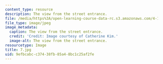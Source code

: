 ```yaml
---
content_type: resource
description: The view from the street entrance.
file: /media/https%3A/open-learning-course-data-rc.s3.amazonaws.com/4-104-architecture-studio-intentions-spring-2005/9efbcabcc37438fb85a48bc1c25af2fe_7.jpg
file_type: image/jpeg
image_metadata:
  caption: The view from the street entrance.
  credit: 'Credit: Image courtesy of Catherine Kim.'
  image-alt: The view from the street entrance.
resourcetype: Image
title: 7.jpg
uid: 9efbcabc-c374-38fb-85a4-8bc1c25af2fe
---
```

